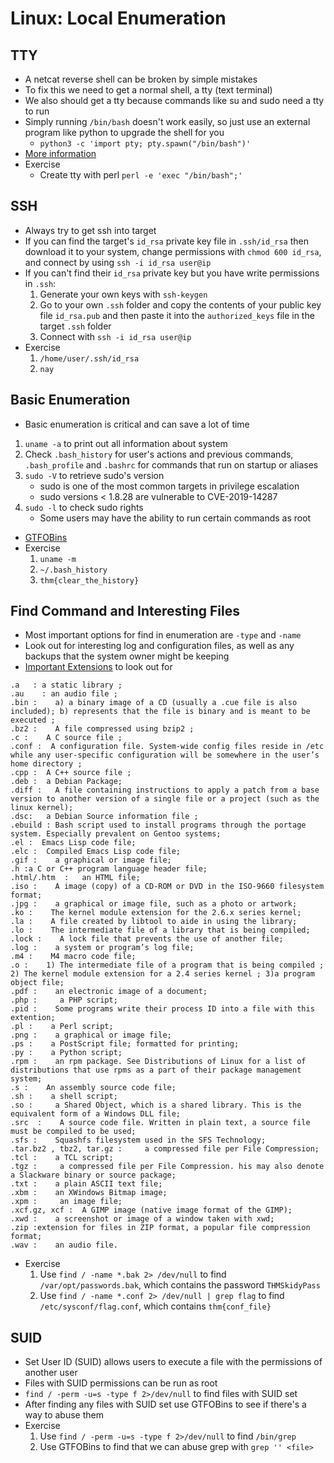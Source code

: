 # Linux: Local Enumeration


## TTY
- A netcat reverse shell can be broken by simple mistakes
- To fix this we need to get a normal shell, a tty (text terminal)
- We also should get a tty because commands like su and sudo need a tty to run
- Simply running `/bin/bash` doesn't work easily, so just use an external program like python to upgrade the shell for you
    - `python3 -c 'import pty; pty.spawn("/bin/bash")'`
- [More information](http://blog.ropnop.com/upgrading-simple-shells-to-fully-interactive-ttys)
- Exercise
    - Create tty with perl `perl -e 'exec "/bin/bash";'`

## SSH
- Always try to get ssh into target
- If you can find the target's `id_rsa` private key file in `.ssh/id_rsa` then download it to your system, change permissions with `chmod 600 id_rsa`, and connect by using `ssh -i id_rsa user@ip`
- If you can't find their `id_rsa` private key but you have write permissions in `.ssh`:
    1. Generate your own keys with `ssh-keygen`
    2. Go to your own `.ssh` folder and copy the contents of your public key file `id_rsa.pub` and then paste it into the `authorized_keys` file in the target `.ssh` folder
    3. Connect with `ssh -i id_rsa user@ip`
- Exercise
    1. `/home/user/.ssh/id_rsa`
    2. `nay`

## Basic Enumeration
- Basic enumeration is critical and can save a lot of time
1. `uname -a` to print out all information about system
2. Check `.bash_history` for user's actions and previous commands, `.bash_profile` and `.bashrc` for commands that run on startup or aliases
3. `sudo -V` to retrieve sudo's version
    - sudo is one of the most common targets in privilege escalation
    - sudo versions < 1.8.28 are vulnerable to CVE-2019-14287
4. `sudo -l` to check sudo rights
    - Some users may have the ability to run certain commands as root
- [GTFOBins](https://gtfobins.github.io/#+sudo)
- Exercise
    1. `uname -m`
    2. `~/.bash_history`
    3. `thm{clear_the_history}`

## Find Command and Interesting Files
- Most important options for find in enumeration are `-type` and `-name`
- Look out for interesting log and configuration files, as well as any backups that the system owner might be keeping
- [Important Extensions](https://lauraliparulo.altervista.org/most-common-linux-file-extensions/) to look out for
```
.a   : a static library ;
.au    : an audio file ;
.bin :    a) a binary image of a CD (usually a .cue file is also included); b) represents that the file is binary and is meant to be executed ;
.bz2 :    A file compressed using bzip2 ;
.c :    A C source file ;
.conf :  A configuration file. System-wide config files reside in /etc while any user-specific configuration will be somewhere in the user’s home directory ;
.cpp :  A C++ source file ;
.deb :  a Debian Package;
.diff :   A file containing instructions to apply a patch from a base version to another version of a single file or a project (such as the linux kernel);
.dsc:   a Debian Source information file ;
.ebuild : Bash script used to install programs through the portage system. Especially prevalent on Gentoo systems;
.el :  Emacs Lisp code file;
.elc :  Compiled Emacs Lisp code file;
.gif :    a graphical or image file;
.h :a C or C++ program language header file;
.html/.htm  :   an HTML file;
.iso :    A image (copy) of a CD-ROM or DVD in the ISO-9660 filesystem format;
.jpg :    a graphical or image file, such as a photo or artwork;
.ko :    The kernel module extension for the 2.6.x series kernel;
.la :    A file created by libtool to aide in using the library;
.lo :    The intermediate file of a library that is being compiled;
.lock :    A lock file that prevents the use of another file;
.log :    a system or program’s log file;
.m4 :    M4 macro code file;
.o :    1) The intermediate file of a program that is being compiled ; 2) The kernel module extension for a 2.4 series kernel ; 3)a program object file;
.pdf :    an electronic image of a document;
.php :     a PHP script;
.pid :    Some programs write their process ID into a file with this extention;
.pl :    a Perl script;
.png :    a graphical or image file;
.ps :    a PostScript file; formatted for printing;
.py :    a Python script;
.rpm :    an rpm package. See Distributions of Linux for a list of distributions that use rpms as a part of their package management system;
.s :    An assembly source code file;
.sh :    a shell script;
.so :     a Shared Object, which is a shared library. This is the equivalent form of a Windows DLL file;
.src  :    A source code file. Written in plain text, a source file must be compiled to be used;
.sfs :    Squashfs filesystem used in the SFS Technology;
.tar.bz2 , tbz2, tar.gz :     a compressed file per File Compression;
.tcl :    a TCL script;
.tgz :     a compressed file per File Compression. his may also denote a Slackware binary or source package;
.txt :    a plain ASCII text file;
.xbm :    an XWindows Bitmap image;
.xpm :     an image file;
.xcf.gz, xcf :  A GIMP image (native image format of the GIMP);
.xwd :    a screenshot or image of a window taken with xwd;
.zip :extension for files in ZIP format, a popular file compression format;
.wav :    an audio file.
```
- Exercise
    1. Use `find / -name *.bak 2> /dev/null` to find `/var/opt/passwords.bak`, which contains the password `THMSkidyPass`
    2. Use `find / -name *.conf 2> /dev/null | grep flag` to find `/etc/sysconf/flag.conf`, which contains `thm{conf_file}`

## SUID
- Set User ID (SUID) allows users to execute a file with the permissions of another user
- Files with SUID permissions can be run as root
- `find / -perm -u=s -type f 2>/dev/null` to find files with SUID set
- After finding any files with SUID set use GTFOBins to see if there's a way to abuse them
- Exercise
    1. Use `find / -perm -u=s -type f 2>/dev/null` to find `/bin/grep`
    2. Use GTFOBins to find that we can abuse grep with `grep '' <file>`
